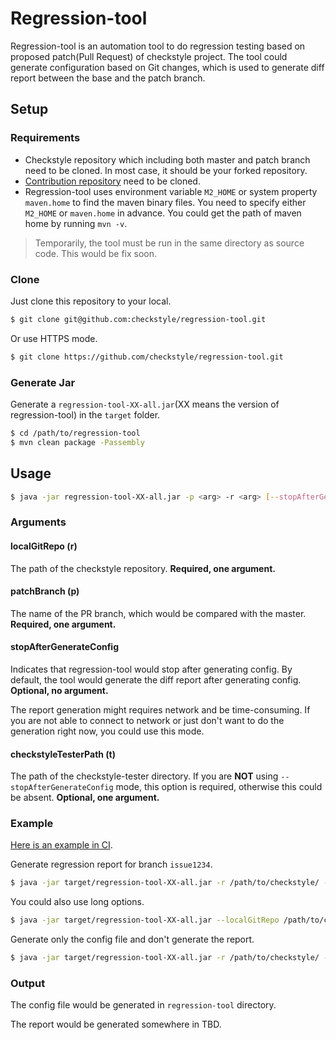 # Regression-tool

Regression-tool is an automation tool to do regression testing based on proposed patch(Pull Request) 
of checkstyle project. The tool could generate configuration based on Git changes, which is used to 
generate diff report between the base and the patch branch.

## Setup

### Requirements

- Checkstyle repository which including both master and patch branch need to be cloned.
In most case, it should be your forked repository.
- [Contribution repository](https://github.com/checkstyle/contribution) need to be cloned.
- Regression-tool uses environment variable `M2_HOME` or system property `maven.home` to find the maven binary files.
You need to specify either `M2_HOME` or `maven.home` in advance. You could get the path of maven home by running `mvn -v`.

> Temporarily, the tool must be run in the same directory as source code. This would be fix soon.

### Clone

Just clone this repository to your local.

```bash
$ git clone git@github.com:checkstyle/regression-tool.git
```

Or use HTTPS mode.
```bash
$ git clone https://github.com/checkstyle/regression-tool.git
```

### Generate Jar

Generate a `regression-tool-XX-all.jar`(XX means the version of regression-tool) in the `target` folder.

```bash
$ cd /path/to/regression-tool
$ mvn clean package -Passembly
```

## Usage

```bash
$ java -jar regression-tool-XX-all.jar -p <arg> -r <arg> [--stopAfterGenerateConfig] [-t <arg>]
```

### Arguments

#### localGitRepo (r)

The path of the checkstyle repository. **Required, one argument.**

#### patchBranch (p)

The name of the PR branch, which would be compared with the master. **Required, one argument.**

#### stopAfterGenerateConfig

Indicates that regression-tool would stop after generating config. By default, the tool would generate 
the diff report after generating config. **Optional, no argument.**

The report generation might requires network and be time-consuming. 
If you are not able to connect to network or just don't want to do the generation right now, 
you could use this mode.


#### checkstyleTesterPath (t)

The path of the checkstyle-tester directory. If you are **NOT** using `--stopAfterGenerateConfig` mode, this 
option is required, otherwise this could be absent. **Optional, one argument.**

### Example

[Here is an example in CI](./.ci/travis/checkstyle_regression_no_exception.sh).

Generate regression report for branch `issue1234`.

```bash
$ java -jar target/regression-tool-XX-all.jar -r /path/to/checkstyle/ -p issue1234 -t /path/to/contribution/checkstyle-tester/
```

You could also use long options.

```bash
$ java -jar target/regression-tool-XX-all.jar --localGitRepo /path/to/checkstyle/ --patchBranch issue1234 --checkstyleTesterPath /path/to/contribution/checkstyle-tester/
```

Generate only the config file and don't generate the report.

```bash
$ java -jar target/regression-tool-XX-all.jar -r /path/to/checkstyle/ -p issue1234 --stopAfterGenerateConfig
```

### Output

The config file would be generated in `regression-tool` directory.

The report would be generated somewhere in TBD.

